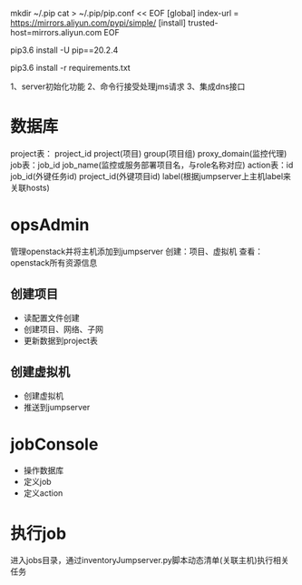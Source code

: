 mkdir ~/.pip
cat > ~/.pip/pip.conf << EOF
[global]
index-url = https://mirrors.aliyun.com/pypi/simple/
[install]
trusted-host=mirrors.aliyun.com
EOF

pip3.6 install -U pip==20.2.4

pip3.6 install -r requirements.txt

1、server初始化功能
2、命令行接受处理jms请求
3、集成dns接口


# 数据库
project表： project_id project(项目) group(项目组) proxy_domain(监控代理)
job表：job_id  job_name(监控或服务部署项目名，与role名称对应)
action表：id job_id(外键任务id) project_id(外键项目id) label(根据jumpserver上主机label来关联hosts)


# opsAdmin
管理openstack并将主机添加到jumpserver
创建：项目、虚拟机
查看：openstack所有资源信息

## 创建项目
- 读配置文件创建
- 创建项目、网络、子网
- 更新数据到project表

## 创建虚拟机
- 创建虚拟机
- 推送到jumpserver

# jobConsole
- 操作数据库
- 定义job
- 定义action

# 执行job
进入jobs目录，通过inventoryJumpserver.py脚本动态清单(关联主机)执行相关任务